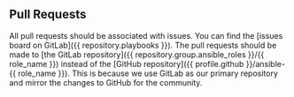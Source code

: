 ## Pull Requests

All pull requests should be associated with issues. You can find the [issues board on GitLab]({{ repository.playbooks }}). The pull requests should be made to [the GitLab repository]({{ repository.group.ansible_roles }}/{{ role_name }}) instead of the [GitHub repository]({{ profile.github }}/ansible-{{ role_name }}). This is because we use GitLab as our primary repository and mirror the changes to GitHub for the community.